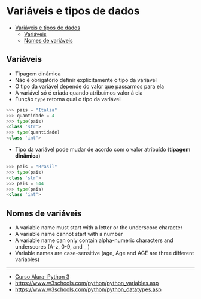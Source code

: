 # Variáveis e tipos de dados

- [Variáveis e tipos de dados](#vari%c3%a1veis-e-tipos-de-dados)
  - [Variáveis](#vari%c3%a1veis)
  - [Nomes de variáveis](#nomes-de-vari%c3%a1veis)

## Variáveis

- Tipagem dinâmica
- Não é obrigatório definir explicitamente o tipo da variável
- O tipo da variável depende do valor que passarmos para ela
- A variável só é criada quando atribuímos valor à ela
- Função `type` retorna qual o tipo da variável

```python
>>> pais = "Italia"
>>> quantidade = 4
>>> type(pais)
<class 'str'>
>>> type(quantidade)
<class 'int'>
```

- Tipo da variável pode mudar de acordo com o valor atribuído (**tipagem dinâmica**)

```python
>>> pais = "Brasil"
>>> type(pais)
<class 'str'>
>>> pais = 644
>>> type(pais)
<class 'int'>
```

## Nomes de variáveis

- A variable name must start with a letter or the underscore character
- A variable name cannot start with a number
- A variable name can only contain alpha-numeric characters and underscores (A-z, 0-9, and _ )
- Variable names are case-sensitive (age, Age and AGE are three different variables)

***

- [Curso Alura: Python 3](https://www.alura.com.br/curso-online-python-3-introducao-a-nova-versao-da-linguagem?gclid=Cj0KCQiAqY3zBRDQARIsAJeCVxP-Ag55qq4Dkdn96JyrWNBFyShMf3_KAOM-iY0o14u4bw8axUzTNr0aAi0kEALw_wcB)
- https://www.w3schools.com/python/python_variables.asp
- https://www.w3schools.com/python/python_datatypes.asp